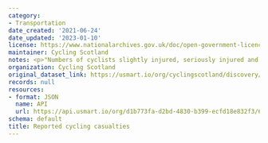 ```yaml
---
category:
- Transportation
date_created: '2021-06-24'
date_updated: '2023-01-10'
license: https://www.nationalarchives.gov.uk/doc/open-government-licence/version/3/
maintainer: Cycling Scotland
notes: <p>"Numbers of cyclists slightly injured, seriously injured and killed on roads"</p>
organization: Cycling Scotland
original_dataset_link: https://usmart.io/org/cyclingscotland/discovery/discovery-view-detail/0cfbd2c0-5487-4096-8162-73311c71290f
records: null
resources:
- format: JSON
  name: API
  url: https://api.usmart.io/org/d1b773fa-d2bd-4830-b399-ecfd18e832f3/6cbb5aa3-f572-4935-9a6d-42d15ee4d567/4/urql
schema: default
title: Reported cycling casualties
---
```

